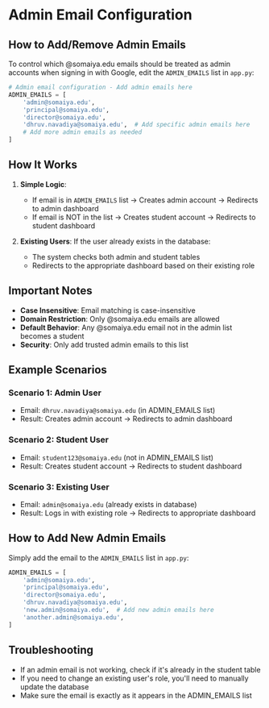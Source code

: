 # Admin Email Configuration

## How to Add/Remove Admin Emails

To control which @somaiya.edu emails should be treated as admin accounts when signing in with Google, edit the `ADMIN_EMAILS` list in `app.py`:

```python
# Admin email configuration - Add admin emails here
ADMIN_EMAILS = [
    'admin@somaiya.edu',
    'principal@somaiya.edu', 
    'director@somaiya.edu',
    'dhruv.navadiya@somaiya.edu',  # Add specific admin emails here
    # Add more admin emails as needed
]
```

## How It Works

1. **Simple Logic**: 
   - If email is in `ADMIN_EMAILS` list → Creates admin account → Redirects to admin dashboard
   - If email is NOT in the list → Creates student account → Redirects to student dashboard

2. **Existing Users**: If the user already exists in the database:
   - The system checks both admin and student tables
   - Redirects to the appropriate dashboard based on their existing role

## Important Notes

- **Case Insensitive**: Email matching is case-insensitive
- **Domain Restriction**: Only @somaiya.edu emails are allowed
- **Default Behavior**: Any @somaiya.edu email not in the admin list becomes a student
- **Security**: Only add trusted admin emails to this list

## Example Scenarios

### Scenario 1: Admin User
- Email: `dhruv.navadiya@somaiya.edu` (in ADMIN_EMAILS list)
- Result: Creates admin account → Redirects to admin dashboard

### Scenario 2: Student User  
- Email: `student123@somaiya.edu` (not in ADMIN_EMAILS list)
- Result: Creates student account → Redirects to student dashboard

### Scenario 3: Existing User
- Email: `admin@somaiya.edu` (already exists in database)
- Result: Logs in with existing role → Redirects to appropriate dashboard

## How to Add New Admin Emails

Simply add the email to the `ADMIN_EMAILS` list in `app.py`:

```python
ADMIN_EMAILS = [
    'admin@somaiya.edu',
    'principal@somaiya.edu', 
    'director@somaiya.edu',
    'dhruv.navadiya@somaiya.edu',
    'new.admin@somaiya.edu',  # Add new admin emails here
    'another.admin@somaiya.edu',
]
```

## Troubleshooting

- If an admin email is not working, check if it's already in the student table
- If you need to change an existing user's role, you'll need to manually update the database
- Make sure the email is exactly as it appears in the ADMIN_EMAILS list 